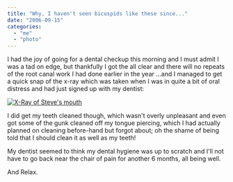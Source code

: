```yaml
---
title: "Why, I haven't seen bicuspids like these since..."
date: "2006-09-15"
categories: 
  - "me"
  - "photo"
---
```


I had the joy of going for a dental checkup this morning and I must admit I was a tad on edge, but thankfully I got the all clear and there will no repeats of the root canal work I had done earlier in the year ...and I managed to get a quick snap of the x-ray which was taken when I was in quite a bit of oral distress and had just signed up with my dentist:

[![X-Ray of Steve's mouth](/gallery/d/63-2/xray.jpg)](/gallery/d/54-3/xray.jpg)

I did get my teeth cleaned though, which wasn't overly unpleasant and even got some of the gunk cleaned off my tongue piercing, which I had actually planned on cleaning before-hand but forgot about; oh the shame of being told that I should clean it as well as my teeth!

My dentist seemed to think my dental hygiene was up to scratch and I'll not have to go back near the chair of pain for another 6 months, all being well.

And Relax.
